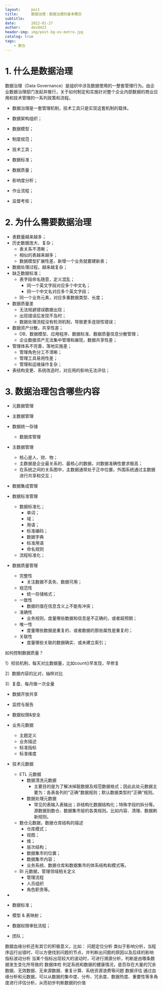 ```yaml
---
layout:     post
title:      数据治理：数据治理的基本概念
subtitle:   
date:       2022-01-27
author:     dex0423
header-img: img/post-bg-os-metro.jpg
catalog: true
tags:
    - 数仓
---
```


# 1. 什么是数据治理

数据治理（Data Governance）是组织中涉及数据使用的一整套管理行为。由企业数据治理部门发起并推行，关于如何制定和实施针对整个企业内部数据的商业应用和技术管理的一系列政策和流程。

- 数据治理是一套管理机制，技术工具只是实现这套机制的载体。

- 数据架构组织；
- 数据模型；
- 制度规范；
- 技术工具；
- 数据标准；
- 数据质量；
- 影响度分析；
- 作业流程；
- 监督考核；

# 2. 为什么需要数据治理

- 表数量越来越多；
- 历史数据庞大、复杂；
  - 表关系不清晰；
  - 相似的表越来越多；
  - 数据模型扩展性差，新增一个业务就要建新表；
- 数据处理过程，越来越复杂；
- 缺乏数据标准；
  - 表字段命名随意，定义混乱；
    - 同一个英文字段对应多个中文名；
    - 同一个中文名对应多个英文字段；
  - 同一个业务元素，对应多重数据类型、长度；
- 数据质量差
  - 无法规避错误数据出现；
  - 出现错误后发现不及时；
  - 数据处理流程没有检测机制，导致更多连锁性错误；
- 数据资产分散，共享性差；
  - DB、数据模型、应用程序、数据标准、数据质量信息分散管理；
  - 企业数据资产无法集中管理和展现，数据共享性差；
- 管理体系不完善，落地实施差；
  - 管理角色分工不清晰；
  - 管理工具易用性差；
  - 管理和运维操作复杂；
- 表结构变更、系统改造时，对应用的影响无法评估；

# 3. 数据治理包含哪些内容

- 元数据管理
- 主数据管理


- 数据统一存储
  - 数据库管理




- 主数据管理
  - 核心是人、财、物；
  - 主数据是企业最关系的、最核心的数据，对数据准确性要求极高；
  - 在系统之间的关系图中，主数据通常处于正中位置，外围系统通过主数据进行共享和交互；

- 数据集成管理



- 数据标准管理
  - 数据标准化；
    - 单词；
    - 域；
    - 用语；
    - 标准编码；
    - 数据字典
    - 标准用语
    - 命名规则
  - 流程标准化；


- 数据质量管理
  - 完整性
    - 关注数据不丢失、数据可用；
  - 规范性
    - 统一存储格式；
  - 一致性
    - 数据的值在信息含义上不能有冲突；
  - 准确性
    - 业务规则，度量哪些数据和信息是不正确的，或者超预期；
  - 唯一性
    - 度量哪些数据是重复的、或者数据的那些属性是重复的；
  - 关联性
    - 度量哪些关联的数据确实、或未建立索引；

如何控制数据质量？

1）校验机制，每天对比数据量，比如count()早发现，早修复

2）数据内容的比对，抽样对比

3）复盘、每月做一次全量

- 数据开放共享
- 监控与报告
- 数据权限&安全


- 业务元数据
  - 主题定义
  - 业务描述
  - 标准指标
  - 标准维度
- 技术元数据
  - ETL 元数据
    - 数据清洗元数据
      - 主要目的是为了解决掉脏数据及规范数据格式；因此此处元数据主要为：各表各列的"正确"数据规则；默认数据类型的"正确"规则。
    - 数据处理元数据
      - 常见的表输入表输出；非结构化数据结构化；特殊字段的拆分等。源数据到数仓、数据集市层的各类规则。比如内容、清理、数据刷新规则。
  - 数仓元数据，数据仓库结构的描述
    - 仓库模式；
    - 视图；
    - 维；
    - 层次结构；
    - 数据集市的位置；
    - 数据集市内容；
    - 业务系统、数据仓库和数据集市的体系结构和模式等。
  - BI 元数据，管理领域相关定义
    - 管理流程
    - 人员组织
    - 角色职责等。


- 
- 数据标准；
- 模型 & 表映射；
- 数据权限审批流程；
- 团队；


数据血缘分析还有其它的积极意义，比如：
问题定位分析
类似于影响分析，当程序运行出错时，可以方便找到问题的节点，并判断出问题的原因以及后续的影响
指标波动分析
当某个指标出现较大的波动时，可进行溯源分析，判断是由哪条数据发生变化所导致的
数据体检
判定系统和数据的健康情况，是否存在大量的冗余数据、无效数据、无来源数据、重复计算、系统资源浪费等问题
数据评估
通过血缘分析和元数据，可以从数据的集中度、分布、冗余度、数据热度、重要性等多角度进行评估分析，从而初步判断数据的价值